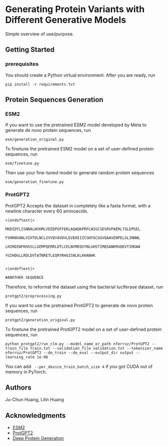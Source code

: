 # Generating Protein Variants with Different Generative Models

Simple overview of use/purpose.


## Getting Started


### prerequisites

You should create a Python virtual environment. After you are ready, run

`pip install -r requirements.txt`

## Protein Sequences Generation

### ESM2
If you want to use the pretrained ESM2 model developed by Meta to generate de novo protein sequences, run

`esm/generation_original.py`

To finetune the pretrained ESM2 model on a set of user-defined protein sequences, run

`esm/finetune.py`

Then use your fine-tuned model to generate random protein sequences

`esm/generation_finetune.py`

### ProtGPT2
ProtGPT2 Accepts the dataset in completely like a fasta format, with a newline character every 60 aminoacids.

```
<|endoftext|>

MKDIDTLISNNALWSKMLVEEDPGFFEKLAQAQKPRFLWIGCSDSRVPAERLTGLEPGEL

FVHRNVANLVIHTDLNCLSVVQYAVDVLEVEHIIICGHYGCGGVQAAVENPELGLINNWL

LHIRDIWFKHSSLLGEMPQERRLDTLCELNVMEQVYNLGHSTIMQSAWKRGQKVTIHGWA

YGIHDGLLRDLDVTATNRETLEQRYRHGISNLKLKHANHK


<|endoftext|>

#ANOTHER SEQUENCE
```

Therefore, to reformat the dataset using the bacterial luciferase dataset, run

`protgpt2/preprocessing.py`

If you want to use the pretrained ProtGPT2 to generate de novo protein sequences, run

`protgpt2/generation_original.py`

To finetune the pretrained ProtGPT2 model on a set of user-defined protein sequences, run 

`python protgpt2/run_clm.py --model_name_or_path nferruz/ProtGPT2 --train_file train.txt --validation_file validation.txt --tokenizer_name nferruz/ProtGPT2
--do_train --do_eval --output_dir output --learning_rate 1e-06`

You can add ` --per_device_train_batch_size 4` if you got CUDA out of memory in PyTorch.


## Authors

Ju-Chun Huang, Lilin Huang


## Acknowledgments
* [ESM2](https://github.com/facebookresearch/esm)
* [ProtGPT2](https://huggingface.co/nferruz/ProtGPT2)
* [Deep Protein Generation](https://github.com/alex-hh/deep-protein-generation)
